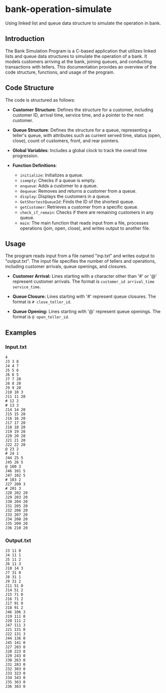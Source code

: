 # bank-operation-simulate
Using linked list and queue data structure to simulate the operation in bank.

## Introduction
The Bank Simulation Program is a C-based application that utilizes linked lists and queue data structures to simulate the operation of a bank. It models customers arriving at the bank, joining queues, and conducting transactions with tellers. This documentation provides an overview of the code structure, functions, and usage of the program.

## Code Structure
The code is structured as follows:

- **Customer Structure**: Defines the structure for a customer, including customer ID, arrival time, service time, and a pointer to the next customer.

- **Queue Structure**: Defines the structure for a queue, representing a teller's queue, with attributes such as current served time, status (open, close), count of customers, front, and rear pointers.

- **Global Variables**: Includes a global clock to track the overall time progression.

- **Function Definitions**:

  - `initialize`: Initializes a queue.
  - `isempty`: Checks if a queue is empty.
  - `enqueue`: Adds a customer to a queue.
  - `dequeue`: Removes and returns a customer from a queue.
  - `display`: Displays the customers in a queue.
  - `GetShortestQueueId`: Finds the ID of the shortest queue.
  - `getCustomer`: Retrieves a customer from a specific queue.
  - `check_if_remain`: Checks if there are remaining customers in any queue.
  - `main`: The main function that reads input from a file, processes operations (join, open, close), and writes output to another file.

## Usage

The program reads input from a file named "inp.txt" and writes output to "output.txt". The input file specifies the number of tellers and operations, including customer arrivals, queue openings, and closures.

- **Customer Arrival:** Lines starting with a character other than '#' or '@' represent customer arrivals. The format is `customer_id arrival_time service_time`.

- **Queue Closure:** Lines starting with '#' represent queue closures. The format is `# close_teller_id`.

- **Queue Opening:** Lines starting with '@' represent queue openings. The format is `@ open_teller_id`.

## Examples

### Input.txt
```text
4
J3 3 8
J4 4 7
J5 5 6
J6 6 5
J7 7 20
J8 8 20
J9 9 20
J10 10 3
J11 11 20
# 12 2
# 13 3
J14 14 20
J15 15 20
J16 16 20
J17 17 20
J18 18 20
J19 19 20
J20 20 20
J21 21 20
J22 22 20
@ 23 2
# 24 1
J44 25 5
J45 26 5
@ 100 3
J46 101 5
J47 102 5
# 103 2
J27 200 3
# 201 3
J28 202 20
J29 203 20
J30 204 20
J31 205 20
J32 206 20
J33 207 20
J34 208 20
J35 209 20
J36 210 20
```

### Output.txt
```text
J3 11 0
J4 11 1
J5 11 2
J6 11 3
J10 14 3
J7 31 0
J8 31 1
J9 31 2
J11 51 0
J14 51 2
J15 71 0
J16 71 2
J17 91 0
J18 91 2
J46 106 3
J19 111 0
J20 111 2
J47 111 3
J21 131 0
J22 131 3
J44 136 0
J45 141 0
J27 203 0
J28 223 0
J29 243 0
J30 263 0
J31 283 0
J32 303 0
J33 323 0
J34 343 0
J35 363 0
J36 383 0
```

